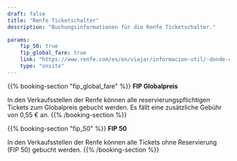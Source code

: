 ```yaml
---
draft: false
title: "Renfe Ticketschalter"
description: "Buchungsinformationen für die Renfe Ticketschalter."

params:
    fip_50: true
    fip_global_fare: true
    link: "https://www.renfe.com/es/en/viajar/informacion-util/-donde-comprar-"
    type: "onsite"
---
```


{{% booking-section "fip_global_fare" %}}
**FIP Globalpreis**

In den Verkaufsstellen der Renfe können alle reservierungspflichtigen Tickets zum Globalpreis gebucht werden. Es fällt eine zusätzliche Gebühr von 0,55 € an.
{{% /booking-section %}}

{{% booking-section "fip_50" %}}
**FIP 50**

In den Verkaufsstellen der Renfe können alle Tickets ohne Reservierung (FIP 50) gebucht werden.
{{% /booking-section %}}
